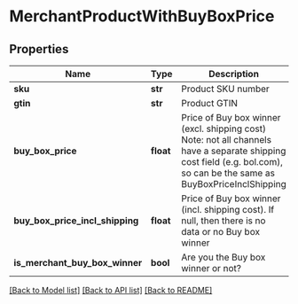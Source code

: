 # MerchantProductWithBuyBoxPrice

## Properties
Name | Type | Description | Notes
------------ | ------------- | ------------- | -------------
**sku** | **str** | Product SKU number | [optional] 
**gtin** | **str** | Product GTIN | [optional] 
**buy_box_price** | **float** | Price of Buy box winner (excl. shipping cost)  Note: not all channels have a separate shipping cost field (e.g. bol.com), so can be the same as BuyBoxPriceInclShipping | [optional] 
**buy_box_price_incl_shipping** | **float** | Price of Buy box winner (incl. shipping cost).  If null, then there is no data or no Buy box winner | [optional] 
**is_merchant_buy_box_winner** | **bool** | Are you the Buy box winner or not? | [optional] 

[[Back to Model list]](../README.md#documentation-for-models) [[Back to API list]](../README.md#documentation-for-api-endpoints) [[Back to README]](../README.md)

